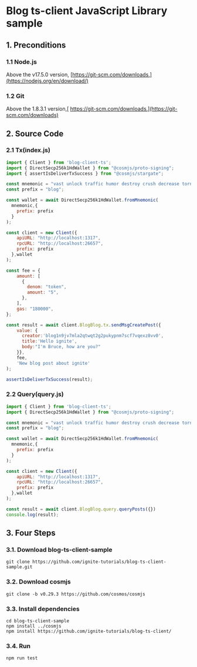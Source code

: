 # Blog ts-client JavaScript Library sample

## 1. Preconditions

### 1.1 Node.js
Above the v17.5.0 version, [https://git-scm.com/downloads.](https://nodejs.org/en/download/)
### 1.2 Git
Above the 1.8.3.1 version,[ https://git-scm.com/downloads.](https://git-scm.com/downloads)

## 2. Source Code
### 2.1 Tx(index.js)
```js
import { Client } from 'blog-client-ts';
import { DirectSecp256k1HdWallet } from "@cosmjs/proto-signing";
import { assertIsDeliverTxSuccess } from "@cosmjs/stargate";

const mnemonic = "vast unlock traffic humor destroy crush decrease tornado heart color despair prize shell whip robust wheel magnet unusual suffer tent april identify creek outside";
const prefix = "blog";

const wallet = await DirectSecp256k1HdWallet.fromMnemonic(
  mnemonic,{
    prefix: prefix
  }
);

const client = new Client({ 
    apiURL: "http://localhost:1317",
    rpcURL: "http://localhost:26657",
    prefix: prefix
  },wallet
);

const fee = {
    amount: [
      {
        denom: "token",
        amount: "5",
      },
    ],
    gas: "180000",
};  

const result = await client.BlogBlog.tx.sendMsgCreatePost({
    value: {
      creator:'blog1n9jv7mla2qtwqt2g2pukypnm7scf7vqexz8vv0',
      title:'Hello ignite',
      body:"I'm Bruce, how are you?"
    }},
    fee,
    'New blog post about ignite'
);

assertIsDeliverTxSuccess(result);
```
### 2.2 Query(query.js)
```js
import { Client } from 'blog-client-ts';
import { DirectSecp256k1HdWallet } from "@cosmjs/proto-signing";

const mnemonic = "vast unlock traffic humor destroy crush decrease tornado heart color despair prize shell whip robust wheel magnet unusual suffer tent april identify creek outside";
const prefix = "blog";

const wallet = await DirectSecp256k1HdWallet.fromMnemonic(
  mnemonic,{
    prefix: prefix
  }
);

const client = new Client({ 
    apiURL: "http://localhost:1317",
    rpcURL: "http://localhost:26657",
    prefix: prefix
  },wallet
);

const result = await client.BlogBlog.query.queryPosts({})
console.log(result);
```

## 3. Four Steps
### 3.1. Download blog-ts-client-sample
```
git clone https://github.com/ignite-tutorials/blog-ts-client-sample.git
```

### 3.2. Download cosmjs
```
git clone -b v0.29.3 https://github.com/cosmos/cosmjs
```

### 3.3. Install dependencies
```
cd blog-ts-client-sample 
npm install ../cosmjs
npm install https://github.com/ignite-tutorials/blog-ts-client/
```

### 3.4. Run
```
npm run test
```
